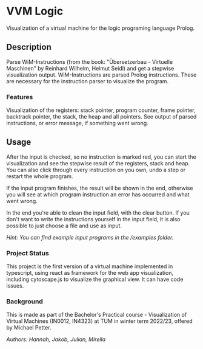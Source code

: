 # VVM Logic
Visualization of a virtual machine for the logic programing language Prolog.

## Description
Parse WiM-Instructions (from the book: "Übersetzerbau - Virtuelle Maschinen" by Reinhard Wilhelm, Helmut Seidl) and get a stepwise visualization output.
WiM-Instructions are parsed Prolog instructions. These are necessary for the instruction parser to visualize the program.

### Features
Visualization of the registers: stack pointer, program counter, frame pointer, backtrack pointer, the stack, the heap and all pointers.
See output of parsed instructions, or error message, if something went wrong.

## Usage
After the input is checked, so no instruction is marked red, you can start the visualization and see the stepwise result of the registers, stack and heap.
You can also click through every instruction on you own, undo a step or restart the whole program.

If the input program finishes, the result will be shown in the end, otherwise you will see at which program instruction an error has occurred and what went wrong.

In the end you're able to clean the input field, with the clear button.
If you don't want to write the instructions yourself in the input field, it is also possible to just choose a file and use as input.

*Hint: You can find example input programs in the /examples folder.*


### Project Status
This project is the first version of a virtual machine implemented in typescript, using react as framework for the web app visualization, including cytoscape.js to visualize the graphical view. 
It can have code issues.

### Background
This is made as part of the Bachelor's Practical course - Visualization of Virtual Machines (IN0012, IN4323) at TUM in winter term 2022/23, offered by Michael Petter.

*Authors: Hannah, Jakob, Julian, Mirella*



